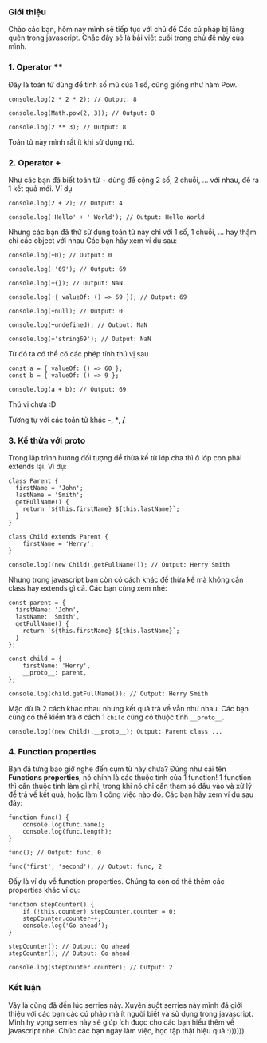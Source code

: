 ### Giới thiệu
Chào các bạn, hôm nay mình sẽ tiếp tục với chủ đề Các cú pháp bị lãng quên trong javascript. Chắc đây sẽ là bài viết cuối trong chủ đề này của mình. 

### 1. Operator **

Đây là toán tử dùng để tính số mũ của 1 số, cũng giống như hàm Pow. 
```
console.log(2 * 2 * 2); // Output: 8

console.log(Math.pow(2, 3)); // Output: 8

console.log(2 ** 3); // Output: 8
```

Toán tử này mình rất ít khi sử dụng nó.

### 2. Operator +

Như các bạn đã biết toán tử + dùng để cộng 2 số, 2 chuỗi, ... với nhau, để ra 1 kết quả mới. Ví dụ 

```
console.log(2 + 2); // Output: 4

console.log('Hello' + ' World'); // Output: Hello World
```

Nhưng các bạn đã thử sử dụng toán tử này chỉ với 1 số, 1 chuỗi, ... hay thậm chí các object với nhau Các bạn hãy xem ví dụ sau:

```
console.log(+0); // Output: 0

console.log(+'69'); // Output: 69

console.log(+{}); // Output: NaN

console.log(+{ valueOf: () => 69 }); // Output: 69

console.log(+null); // Output: 0

console.log(+undefined); // Output: NaN

console.log(+'string69'); // Output: NaN
```

Từ đó ta có thể có các phép tính thú vị sau
```
const a = { valueOf: () => 60 };
const b = { valueOf: () => 9 };

console.log(a + b); // Output: 69
```
Thú vị chưa :D

Tương tự với các toán tử khác **-**, *****,** /**

### 3. Kế thừa với __proto__

Trong lập trình hướng đối tượng để thừa kế từ lớp cha thì ở lớp con phải extends lại. Ví dụ:
```
class Parent {
  firstName = 'John';
  lastName = 'Smith';
  getFullName() {
    return `${this.firstName} ${this.lastName}`;
  }
}

class Child extends Parent {
    firstName = 'Herry';
}

console.log((new Child).getFullName()); // Output: Herry Smith
```

Nhưng trong javascript bạn còn có cách khác để thừa kế mà không cần class hay extends gì cả. Các bạn cùng xem nhé: 

```
const parent = {
  firstName: 'John',
  lastName: 'Smith',
  getFullName() {
    return `${this.firstName} ${this.lastName}`;
  }
};

const child = {
    firstName: 'Herry',
    __proto__: parent,
};

console.log(child.getFullName()); // Output: Herry Smith
```

Mặc dù là 2 cách khác nhau nhưng kết quả trả về vẫn như nhau. Các bạn cũng có thể kiểm tra ở cách 1 `child` cũng có thuộc tính `__proto__`.
```
console.log((new Child).__proto__); Output: Parent class ...
```

### 4. Function properties

Bạn đã từng bao giờ nghe đến cụm từ này chưa? Đúng như cái tên **Functions properties**, nó chính là các thuộc tính của 1 function! 
1 function thì cần thuộc tính làm gì nhỉ, trong khi nó chỉ cần tham số đầu vào và xử lý để trả về kết quả, hoặc làm 1 công việc nào đó.
Các bạn hãy xem ví dụ sau đây: 

```
function func() {
    console.log(func.name);
    console.log(func.length);
}

func(); // Output: func, 0

func('first', 'second'); // Output: func, 2
```

Đấy là ví dụ về function properties. Chúng ta còn có thể thêm các properties khác ví dụ:
```
function stepCounter() {
    if (!this.counter) stepCounter.counter = 0;
    stepCounter.counter++;
    console.log('Go ahead');
}

stepCounter(); // Output: Go ahead
stepCounter(); // Output: Go ahead

console.log(stepCounter.counter); // Output: 2
```

###  Kết luận

Vậy là cũng đã đến lúc serries này. Xuyên suốt serries này mình đã giới thiệu với các bạn các cú pháp mà ít người biết và sử dụng trong javascript. Mình hy vọng serries này sẽ giúp ích được cho các bạn hiểu thêm về javascript nhé. 
Chúc các bạn ngày làm việc, học tập thật hiệu quả :))))))